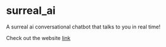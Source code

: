 # surreal_ai
A surreal ai conversational chatbot that talks to you in real time!

Check out the website [link](www.surrealai.in)

